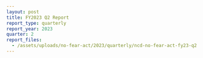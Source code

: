 ```yaml
---
layout: post
title: FY2023 Q2 Report
report_type: quarterly
report_year: 2023
quarter: 2
report_files:
  - /assets/uploads/no-fear-act/2023/quarterly/ncd-no-fear-act-fy23-q2.pdf
---
```

